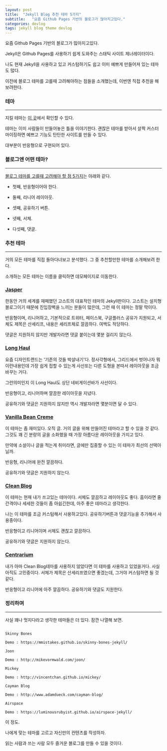 ```yaml
---
layout: post
title:  "Jekyll Blog 추천 테마 5가지"
subtitle:   "요즘 Github Pages 기반의 블로그가 많아지고있다."
categories: devlog
tags: jekyll blog theme devlog
---
```


요즘 Github Pages 기반의 블로그가 많아지고있다.

Jekyll은 Github Pages를 사용하기 쉽게 도와주는 스태틱 사이트 제너레이터이다.

나도 현재 Jekyll을 사용하고 있고 커스텀하기도 쉽고 이미 예쁘게 만들어져 있는 테마도 많다.

이전에 블로그 테마를 고를때 고려해야하는 점들을 소개했는데, 이번엔 직접 추천을 해보려한다.

### 테마

---

지킬 테마는 [이 곳](http://jekyllthemes.org/)에서 확인할 수 있다.

테마는 이미 사람들이 만들어놓은 틀을 이야기한다. 괜찮은 테마를 받아서 살짝 커스터마이징하면 예쁘고 기능도 탄탄한 사이트를 만들 수 있다.

대부분이 반응형으로 구현되어 있다.

### 블로그엔 어떤 테마?

---

[블로그 테마를 고를때 고려해야 할 점 5가지](https://isme2n.github.io/jekyll/2017/03/09/Blog-Jekyll/)는 아래와 같다.

* 첫째, 반응형이어야 한다.

* 둘째, 리니어 레이아웃.

* 셋째, 공유하기 버튼.

* 넷째, 서체.

* 다섯째, 댓글.


### 추천 테마

---

거의 모든 테마를 직접 돌아다녀보고 분석했다. 그 중 추천할만한 테마를 소개해보려 한다.

소개하는 모든 테마는 이름을 클릭하면 데모페이지로 이동한다.

### [Jasper](https://biomadeira.github.io/jasper/)

한동안 거의 세계를 재패했던 고스트의 대표적인 테마의 Jekyll판이다. 고스트는 설치형 블로그이기 때문에 진입장벽을 느끼는 분들이 많은데, 그런 때 이 테마는 정말 딱이다.

반응형이며, 리니어하고, 기본적으로 트위터, 페이스북, 구글플러스 공유가 지원되고, 서체도 제목은 산세리프, 내용은 세리프체로 깔끔하다. 여백도 적당하다.

댓글은 지원하지 않지만 개발자라면 댓글 붙이는데 몇분 걸리지 않는다.

### [Long Haul](http://brianmaierjr.com/long-haul/)

요즘 디자인트랜드는 '기존의 것들 박살내기'다. 정사각형에서, 그리드에서 벗어나자 뭐 이런내용인데 가장 쉽게 접할 수 있는게 사선또는 다른 도형을 본따서 레이아웃을 조금 바꾸는 거다.

그런의미인지 이 Long Haul도 상단 네비게이션바가 사선이다.

반응형이고, 리니어하며 깔끔한 레이아웃을 지녔다.

공유하기와 댓글은 지원하지 않지만 역시 개발자라면 몇분이면 달 수 있다.

### [Vanilla Bean Creme](http://richbray.me/frap/vbc/)

이 테마는 좀 재미있다. 오직 글. 거의 글을 위해 만들어진 테마라고 할 수 있을 것 같다. 그것도 꽤 긴 분량의 글을 소화했을 때 가장 아름다운 레이아웃을 가지고 있다.

만약에 소설이나 글을 적는게 취미라면, 글에만 집중할 수 있는 이 테마가 최선의 선택아닐까.

반응형, 리니어에 완전 깔끔하다.

공유하기와 댓글은 지원하지 않는다.

### [Clean Blog](https://blackrockdigital.github.io/startbootstrap-clean-blog/)

이 테마는 현재 내가 쓰고있는 테마이다. 서체도 깔끔하고 레이아웃도 좋다. 흠이라면 줄간격이나 세세한 것들이 좀 아쉽긴한데, 아주 좋은 테마라고 생각한다.

나는 이 테마를 조금 커스텀해서 사용하고있다. 공유하기버튼과 댓글기능을 추가해서 사용중이다.

반응형이고 리니어이며 서체도 괜찮고 깔끔하다.

공유하기와 댓글은 지원하지 않는다.

### [Centrarium](http://bencentra.com/centrarium/)

내가 아마 Clean Blog테마를 사용하지 않았다면 이 테마를 사용하고 있었을거다. 사실 아직도 고민중이다. 서체가 제목은 산세리프였으면 좋겠는데, 그거야 커스텀하면 될 것 같다.

반응형이고 리니어에 아주 깔끔하다. 공유하기와 댓글도 지원한다.



### 정리하며

---

사실 꽤나 멋지다라고 생각한 테마들은 더 있다. 잠깐 나열해 보면.

```

Skinny Bones

Demo : https://mmistakes.github.io/skinny-bones-jekyll/

Joon

Demo : http://mikevormwald.com/joon/

Mickey

Demo : http://vincentchan.github.io/mickey/

Cayman Blog

Demo : http://www.adamdueck.com/cayman-blog/

Airspace

Demo : https://luminousrubyist.github.io/airspace-jekyll/

```

이 정도.

나에게 맞는 테마를 고르고 자신만의 컨텐츠를 작성하자.

읽는 사람과 쓰는 사람 모두 즐거운 블로그를 만들 수 있을 것이다.

